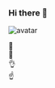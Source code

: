 ### Hi there 👋

![avatar](https://jiayaoguang.github.io/images/blogo_img_fang.png)

🙌  
👐  
👌  
☝  

<!--
**jiayaoguang/jiayaoguang** is a ✨ _special_ ✨ repository because its `README.md` (this file) appears on your GitHub profile.

Here are some ideas to get you started:

- 🔭 I’m currently working on ...
- 🌱 I’m currently learning ...
- 👯 I’m looking to collaborate on ...
- 🤔 I’m looking for help with ...
- 💬 Ask me about ...
- 📫 How to reach me: ...
- 😄 Pronouns: ...
- ⚡ Fun fact: ...
-->
